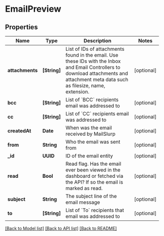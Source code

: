 # EmailPreview

## Properties
Name | Type | Description | Notes
------------ | ------------- | ------------- | -------------
**attachments** | **[String]** | List of IDs of attachments found in the email. Use these IDs with the Inbox and Email Controllers to download attachments and attachment meta data such as filesize, name, extension. | [optional] 
**bcc** | **[String]** | List of &#x60;BCC&#x60; recipients email was addressed to | [optional] 
**cc** | **[String]** | List of &#x60;CC&#x60; recipients email was addressed to | [optional] 
**createdAt** | **Date** | When was the email received by MailSlurp | [optional] 
**from** | **String** | Who the email was sent from | [optional] 
**_id** | **UUID** | ID of the email entity | [optional] 
**read** | **Bool** | Read flag. Has the email ever been viewed in the dashboard or fetched via the API? If so the email is marked as read. | [optional] 
**subject** | **String** | The subject line of the email message | [optional] 
**to** | **[String]** | List of &#x60;To&#x60; recipients that email was addressed to | [optional] 

[[Back to Model list]](../README#documentation-for-models) [[Back to API list]](../README#documentation-for-api-endpoints) [[Back to README]](../README)



